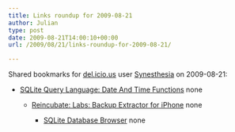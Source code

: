 ```yaml
---
title: Links roundup for 2009-08-21
author: Julian
type: post
date: 2009-08-21T14:00:10+00:00
url: /2009/08/21/links-roundup-for-2009-08-21/

---
```

Shared bookmarks for [del.icio.us][1] user [Synesthesia][2] on 2009-08-21:

  * [SQLite Query Language: Date And Time Functions][3] 
    none</li> 
    
      * [Reincubate: Labs: Backup Extractor for iPhone][4] 
        none</li> 
        
          * [SQLite Database Browser][5] 
            none</li> </ul>

 [1]: http://del.icio.us/
 [2]: http://del.icio.us/synesthesia
 [3]: http://www.sqlite.org/lang_datefunc.html
 [4]: http://www.reincubate.com/labs/iphone-backup-extractor-how-extract-files-iphone-backup-windows
 [5]: http://sourceforge.net/projects/sqlitebrowser